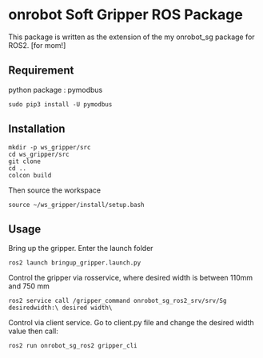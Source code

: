 # onrobot Soft Gripper ROS Package
This package is written as the extension of the my onrobot_sg package for ROS2. [for mom!]

## Requirement
python package : pymodbus
```
sudo pip3 install -U pymodbus
```

## Installation
```
mkdir -p ws_gripper/src
cd ws_gripper/src
git clone 
cd ..
colcon build
```
Then source the workspace
```
source ~/ws_gripper/install/setup.bash
```

## Usage
Bring up the gripper. Enter the launch folder
```
ros2 launch bringup_gripper.launch.py
```
Control the gripper via rosservice, where desired width is between 110mm and 750 mm
```
ros2 service call /gripper_command onrobot_sg_ros2_srv/srv/Sg desiredwidth:\ desired width\
```
Control via client service. Go to client.py file and change the desired width value then call:
```
ros2 run onrobot_sg_ros2 gripper_cli
```